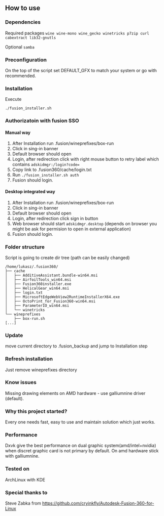 ## How to use

### Dependencies
Required packages
```wine wine-mono wine_gecko winetricks p7zip curl cabextract lib32-gnutls```

Optional
```samba```

### Preconfiguration
On the top of the script set DEFAULT_GFX to match your system or go with recommended.

### Installation
Execute
```
./fusion_installer.sh
```

### Authorizatoin with fusion SSO
#### Manual way
1. After Installation run .fusion/wineprefixes/box-run
2. Click in sing-in banner
3. Default browser should open
4. Login, after redirection click with right mouse button to retry label which contains ```adskidmgr:/login?code=```
5. Copy link to .fusion360/cache/login.txt
6. Run ```./fusion_installer.sh auth```
7. Fusion should login.
#### Desktop integrated way
1. After Installation run .fusion/wineprefixes/box-run
2. Click in sing-in banner
3. Default browser should open
4. Login, after redirection click sign in button
5. Web browser should start ```adskidmgr.desktop``` (depends on browser you might be ask for permision to open in external application)
6. Fusion should login.

### Folder structure
Script is going to create dir tree (path can be easily changed)
```
/home/lukasz/.fusion360/
├── cache
│   ├── AdditiveAssistant.bundle-win64.msi
│   ├── AirfoilTools_win64.msi
│   ├── Fusion360installer.exe
│   ├── HelicalGear_win64.msi
│   ├── login.txt
│   ├── MicrosoftEdgeWebView2RuntimeInstallerX64.exe
│   ├── OctoPrint_for_Fusion360-win64.msi
│   ├── ParameterIO_win64.msi
│   └── winetricks
└── wineprefixes
    ├── box-run.sh
[...]
```

### Update
move current directory to .fusion_backup and jump to Installation step

### Refresh installation
Just remove wineprefixes directory

### Know issues
Missing drawing elements on AMD hardware - use galliumnine driver (default).

### Why this project started?
Every one needs fast, easy to use and maintain solution which just works.

### Performance
Dxvk give the best performance on dual graphic system(amd/intel+nvidia) when discret graphic card is not primary by default.
On amd hardware stick with galliumnine.

### Tested on
ArchLinux with KDE

### Special thanks to
Steve Zabka from https://github.com/cryinkfly/Autodesk-Fusion-360-for-Linux 
